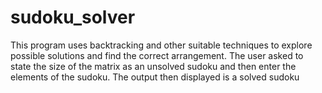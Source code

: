 # sudoku_solver
This program uses backtracking and other suitable techniques to explore possible solutions and find the correct arrangement. The user asked to state the size of the matrix as an unsolved sudoku and then enter the elements of the sudoku. The output then displayed is a solved sudoku
